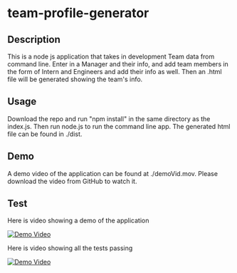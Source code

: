 # team-profile-generator

## Description

This is a node js application that takes in development Team data from command line. Enter in a Manager and their info, and add team members in the form of Intern and Engineers and add their info as well. Then an .html file will be generated showing the team's info. 

## Usage 
Download the repo and run "npm install" in the same directory as the index.js. Then run node.js to run the command line app. The generated html file can be found in ./dist.

## Demo
A demo video of the application can be found at ./demoVid.mov. Please download the video from GitHub to watch it.

## Test
Here is video showing a demo of the application

[![Demo Video](https://img.youtube.com/vi/FoAbWPC6CAQ/0.jpg)](https://youtu.be/FoAbWPC6CAQ)

Here is video showing all the tests passing

[![Demo Video](https://img.youtube.com/vi/tbLwk7uuD-Y/0.jpg)](https://youtu.be/tbLwk7uuD-Y)
